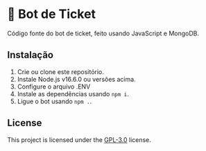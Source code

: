 # 🤖 Bot de Ticket

Código fonte do bot de ticket, feito usando JavaScript e MongoDB.

## Instalação

1. Crie ou clone este repositório.
2. Instale Node.js v16.6.0 ou versões acima.
3. Configure o arquivo .ENV
3. Instale as dependências usando `npm i`.
4. Ligue o bot usando `npm .`.

## License

This project is licensed under the [GPL-3.0](LICENSE) license.
